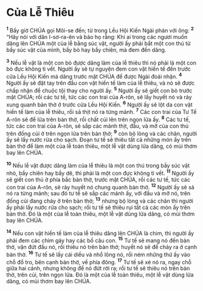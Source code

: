 

# Của Lễ Thiêu
<sup><b>1</b></sup> Bấy giờ CHÚA gọi Môi-se đến; từ trong Lều Hội Kiến Ngài phán với ông: <sup><b>2</b></sup> “Hãy nói với dân I-sơ-ra-ên và bảo họ rằng: Khi ai trong các ngươi muốn dâng lên CHÚA một của lễ bằng súc vật, người ấy phải bắt một con thú từ bầy súc vật của mình, bầy bò hay bầy chiên, mà đem đến dâng.

<sup><b>3</b></sup> Nếu lễ vật là một con bò được dâng làm của lễ thiêu thì nó phải là một con bò đực không tì vết. Người ấy sẽ tự nguyện đem con vật hiến tế đến trước cửa Lều Hội Kiến mà dâng trước mặt CHÚA để được Ngài đoái nhận. <sup><b>4</b></sup> Người ấy sẽ đặt tay trên đầu con vật hiến tế làm của lễ thiêu, và nó sẽ được chấp nhận để chuộc tội thay cho người ấy. <sup><b>5</b></sup> Người ấy sẽ giết con bò trước mặt CHÚA; rồi các tư tế, tức các con trai của A-rôn, sẽ lấy huyết nó và rảy xung quanh bàn thờ ở trước cửa Lều Hội Kiến. <sup><b>6</b></sup> Người ấy sẽ lột da con vật hiến tế làm của lễ thiêu, rồi sả thịt nó ra từng mảnh. <sup><b>7</b></sup> Các con trai của Tư Tế A-rôn sẽ để lửa trên bàn thờ, rồi chất củi lên trên ngọn lửa ấy. <sup><b>8</b></sup> Các tư tế, tức các con trai của A-rôn, sẽ sắp các mảnh thịt, đầu, và mỡ của con thú trên đống củi ở trên ngọn lửa trên bàn thờ; <sup><b>9</b></sup> còn bộ lòng và các chân, người ấy sẽ lấy nước rửa cho sạch. Đoạn tư tế sẽ thiêu tất cả những món ấy trên bàn thờ để làm một của lễ toàn thiêu, một lễ vật dùng lửa dâng, có mùi thơm bay lên CHÚA.

<sup><b>10</b></sup> Nếu lễ vật được dâng làm của lễ thiêu là một con thú trong bầy súc vật nhỏ, bầy chiên hay bầy dê, thì phải là một con đực không tì vết. <sup><b>11</b></sup> Người ấy sẽ giết con thú ở phía bắc bàn thờ, trước mặt CHÚA, rồi các tư tế, tức các con trai của A-rôn, sẽ rảy huyết nó chung quanh bàn thờ. <sup><b>12</b></sup> Người ấy sẽ sả nó ra từng mảnh; sau đó tư tế sẽ sắp các mảnh ấy, với đầu và mỡ nó, trên đống củi đang cháy ở trên bàn thờ; <sup><b>13</b></sup> nhưng bộ lòng và các chân thì người ấy phải lấy nước rửa cho sạch; rồi tư tế sẽ thiêu rụi tất cả các món ấy trên bàn thờ. Đó là một của lễ toàn thiêu, một lễ vật dùng lửa dâng, có mùi thơm bay lên CHÚA.

<sup><b>14</b></sup> Nếu con vật hiến tế làm của lễ thiêu dâng lên CHÚA là chim, thì người ấy phải đem các chim gáy hay các bồ câu con. <sup><b>15</b></sup> Tư tế sẽ mang nó đến bàn thờ, vặn đứt đầu nó, rồi thiêu nó trên bàn thờ; huyết nó sẽ để chảy ra ở cạnh bàn thờ. <sup><b>16</b></sup> Tư tế sẽ lấy cái diều và nhổ lông nó, rồi ném những thứ ấy vào chỗ đổ tro, bên cạnh bàn thờ, về phía đông. <sup><b>17</b></sup> Tư tế sẽ xé nó ra, ngay chỗ giữa hai cánh, nhưng không để nó đứt rời ra; rồi tư tế sẽ thiêu nó trên bàn thờ, trên củi, trên ngọn lửa. Đó là một của lễ toàn thiêu, một lễ vật dùng lửa dâng, có mùi thơm bay lên CHÚA.

